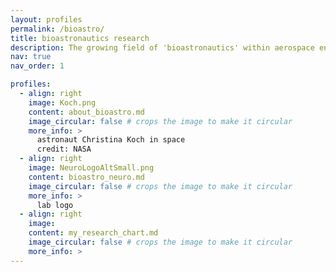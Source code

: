 ```yaml
---
layout: profiles
permalink: /bioastro/
title: bioastronautics research
description: The growing field of 'bioastronautics' within aerospace engineering sciences
nav: true
nav_order: 1

profiles:
  - align: right
    image: Koch.png
    content: about_bioastro.md
    image_circular: false # crops the image to make it circular
    more_info: >
      astronaut Christina Koch in space
      credit: NASA
  - align: right
    image: NeuroLogoAltSmall.png
    content: bioastro_neuro.md
    image_circular: false # crops the image to make it circular
    more_info: >
      lab logo
  - align: right
    image: 
    content: my_research_chart.md
    image_circular: false # crops the image to make it circular
    more_info: >
---
```

